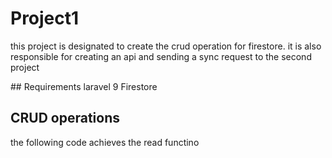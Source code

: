 # Project1
<p>this project is designated to create the crud operation for firestore. it is also responsible for creating an api and sending a sync request to the second project</p>
## Requirements
laravel 9
Firestore

## CRUD operations
the following code achieves the read functino
